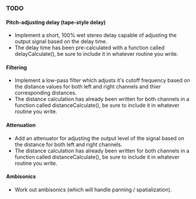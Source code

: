 ### TODO
#### Pitch-adjusting delay (tape-style delay)
- Implement a short, 100% wet stereo delay capable of adjusting the output signal based on the delay time. 
- The delay time has been pre-calculated with a function called delayCalculate(), be sure to include it in whatever routine you write.
#### Filtering
- Implement a low-pass filter which adjusts it's cutoff frequency based on the distance values for both left and right channels and thier corresponding distances. 
- The distance calculation has already been written for both channels in a function called distanceCalculate(), be sure to include it in whatever routine you write.
#### Attenuation
- Add an attenuator for adjusting the output level of the signal based on the distance for both left and right channels.
- The distance calculation has already been written for both channels in a function called distanceCalculate(), be sure to include it in whatever routine you write.
#### Ambisonics
- Work out ambisonics (which will handle panning / spatialization).

